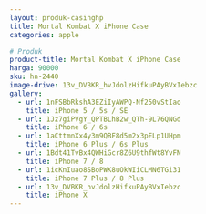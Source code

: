```yaml
---
layout: produk-casinghp
title: Mortal Kombat X iPhone Case
categories: apple

# Produk
product-title: Mortal Kombat X iPhone Case
harga: 90000
sku: hn-2440
image-drive: 13v_DVBKR_hvJdolzHifkuPAyBVxIebzc
gallery:
  - url: 1nFSBbRkshA3EZiIyAWPQ-Nf250vStIao
    title: iPhone 5 / 5s / SE
  - url: 1Jz7giPVgY_QPTBLhB2w_QTh-9L76QNGd
    title: iPhone 6 / 6s
  - url: 1aCttmnXx4y3m9QBF8d5m2x3pELp1UHpm
    title: iPhone 6 Plus / 6s Plus
  - url: 1Bdt41TvBx4QWHiGcr8Z6U9thfWt8YvFN
    title: iPhone 7 / 8
  - url: 1icKnIuao8SBoPWK8uOkWIiCLMN6TGi31
    title: iPhone 7 Plus / 8 Plus
  - url: 13v_DVBKR_hvJdolzHifkuPAyBVxIebzc
    title: iPhone X
---
```

